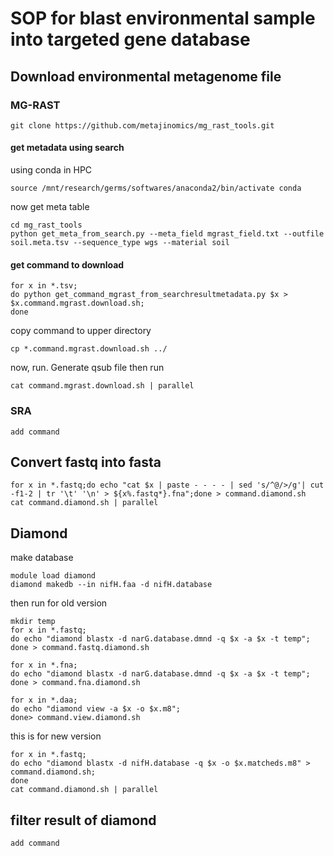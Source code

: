 # SOP for blast environmental sample into targeted gene database


## Download environmental metagenome file
### MG-RAST
```
git clone https://github.com/metajinomics/mg_rast_tools.git
```
#### get metadata using search
using conda in HPC
```
source /mnt/research/germs/softwares/anaconda2/bin/activate conda
```
now get meta table
```
cd mg_rast_tools
python get_meta_from_search.py --meta_field mgrast_field.txt --outfile soil.meta.tsv --sequence_type wgs --material soil
```
#### get command to download
```
for x in *.tsv;
do python get_command_mgrast_from_searchresultmetadata.py $x > $x.command.mgrast.download.sh;
done
```

copy command to upper directory
```
cp *.command.mgrast.download.sh ../
```

now, run. Generate qsub file then run
```
cat command.mgrast.download.sh | parallel
```


### SRA
```
add command
```

## Convert fastq into fasta
```
for x in *.fastq;do echo "cat $x | paste - - - - | sed 's/^@/>/g'| cut -f1-2 | tr '\t' '\n' > ${x%.fastq*}.fna";done > command.diamond.sh
cat command.diamond.sh | parallel
```

## Diamond
make database
```
module load diamond
diamond makedb --in nifH.faa -d nifH.database
```
then run
for old version
```
mkdir temp
for x in *.fastq;
do echo "diamond blastx -d narG.database.dmnd -q $x -a $x -t temp";
done > command.fastq.diamond.sh

for x in *.fna;
do echo "diamond blastx -d narG.database.dmnd -q $x -a $x -t temp";
done > command.fna.diamond.sh

for x in *.daa;
do echo "diamond view -a $x -o $x.m8";
done> command.view.diamond.sh
```
this is for new version
```
for x in *.fastq;
do echo "diamond blastx -d nifH.database -q $x -o $x.matcheds.m8" > command.diamond.sh;
done
cat command.diamond.sh | parallel
```


## filter result of diamond
```
add command
```
